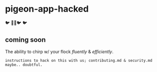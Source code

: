 # pigeon-app-hacked
  🐦 🏴‍☠️🐦 🐦 
 
 ## coming soon
 
 The ability to chirp w/ your flock *fluently* & *efficiently*. 
 
 ```shell
 instructions to hack on this with us; contributing.md & security.md maybe.. doubtful.
 ```

